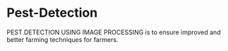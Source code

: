 # Pest-Detection
PEST DETECTION USING IMAGE PROCESSING is to ensure improved and better farming techniques for farmers.
